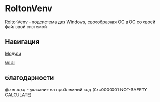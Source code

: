 # RoltonVenv
RoltonVenv - подсистема для Windows, своеобразная ОС в ОС со своей файловой системой

<h2>Навигация</h2>
<a href = "https://github.com/KirillMos1/RoltonVenv-packages">Модули</a>

<a href = "https://github.com/KirillMos1/RoltonVenv/wiki/Главная">WIKI</a>

<h2>благодарности</h2>

@zeroqxq - указание на проблемный код (0xc0000001 NOT-SAFETY CALCULATE)
